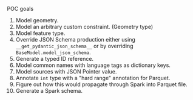 POC goals

1) Model geometry.
2) Model an arbitrary custom constraint. (Geometry type)
3) Model feature type.
4) Override JSON Schema production either using `__get_pydantic_json_schema__` or by overriding `BaseModel.model_json_schema`.
5) Generate a typed ID reference.
6) Model common names with language tags as dictionary keys.
7) Model sources with JSON Pointer value.
8) Annotate `int` type with a "hard range" annotation for Parquet.
9) Figure out how this would propagate through Spark into Parquet file.
10) Generate a Spark schema.
